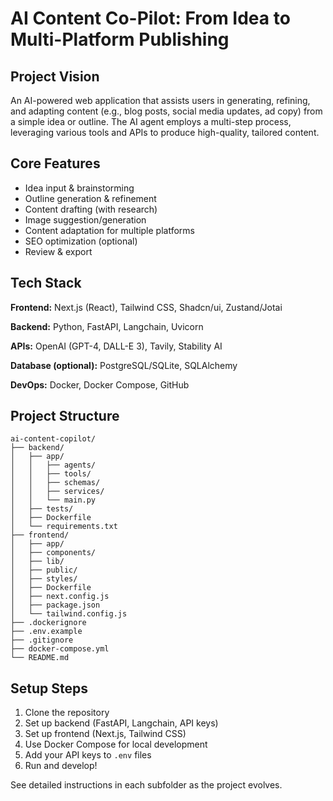 # AI Content Co-Pilot: From Idea to Multi-Platform Publishing

## Project Vision
An AI-powered web application that assists users in generating, refining, and adapting content (e.g., blog posts, social media updates, ad copy) from a simple idea or outline. The AI agent employs a multi-step process, leveraging various tools and APIs to produce high-quality, tailored content.

## Core Features
- Idea input & brainstorming
- Outline generation & refinement
- Content drafting (with research)
- Image suggestion/generation
- Content adaptation for multiple platforms
- SEO optimization (optional)
- Review & export

## Tech Stack
**Frontend:** Next.js (React), Tailwind CSS, Shadcn/ui, Zustand/Jotai

**Backend:** Python, FastAPI, Langchain, Uvicorn

**APIs:** OpenAI (GPT-4, DALL-E 3), Tavily, Stability AI

**Database (optional):** PostgreSQL/SQLite, SQLAlchemy

**DevOps:** Docker, Docker Compose, GitHub

## Project Structure
```
ai-content-copilot/
├── backend/
│   ├── app/
│   │   ├── agents/
│   │   ├── tools/
│   │   ├── schemas/
│   │   ├── services/
│   │   └── main.py
│   ├── tests/
│   ├── Dockerfile
│   └── requirements.txt
├── frontend/
│   ├── app/
│   ├── components/
│   ├── lib/
│   ├── public/
│   ├── styles/
│   ├── Dockerfile
│   ├── next.config.js
│   ├── package.json
│   └── tailwind.config.js
├── .dockerignore
├── .env.example
├── .gitignore
├── docker-compose.yml
└── README.md
```

## Setup Steps
1. Clone the repository
2. Set up backend (FastAPI, Langchain, API keys)
3. Set up frontend (Next.js, Tailwind CSS)
4. Use Docker Compose for local development
5. Add your API keys to `.env` files
6. Run and develop!

See detailed instructions in each subfolder as the project evolves.
